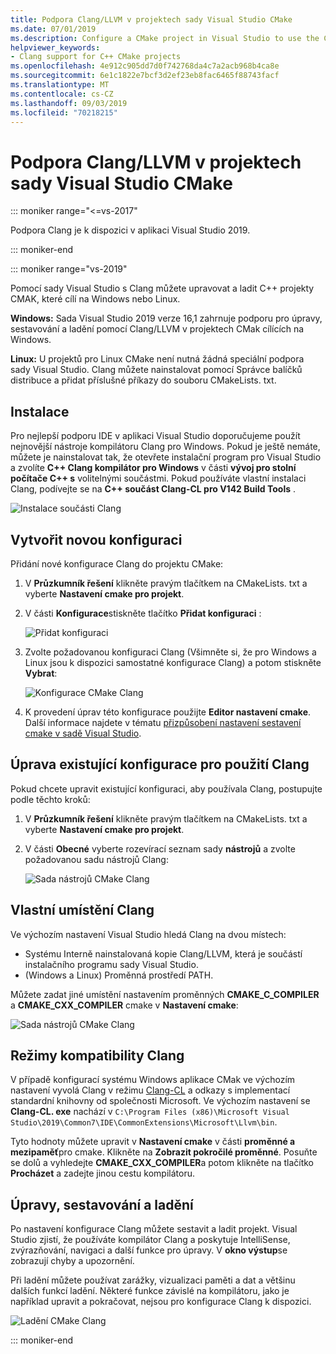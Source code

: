 ```yaml
---
title: Podpora Clang/LLVM v projektech sady Visual Studio CMake
ms.date: 07/01/2019
ms.description: Configure a CMake project in Visual Studio to use the Clang/LLVM toolchain.
helpviewer_keywords:
- Clang support for C++ CMake projects
ms.openlocfilehash: 4e912c905dd7d0f742768da4c7a2acb968b4ca8e
ms.sourcegitcommit: 6e1c1822e7bcf3d2ef23eb8fac6465f88743facf
ms.translationtype: MT
ms.contentlocale: cs-CZ
ms.lasthandoff: 09/03/2019
ms.locfileid: "70218215"
---
```

# <a name="clangllvm-support-in-visual-studio-cmake-projects"></a>Podpora Clang/LLVM v projektech sady Visual Studio CMake

::: moniker range="<=vs-2017"

Podpora Clang je k dispozici v aplikaci Visual Studio 2019.

::: moniker-end

::: moniker range="vs-2019"

Pomocí sady Visual Studio s Clang můžete upravovat a ladit C++ projekty CMAK, které cílí na Windows nebo Linux.

**Windows:** Sada Visual Studio 2019 verze 16,1 zahrnuje podporu pro úpravy, sestavování a ladění pomocí Clang/LLVM v projektech CMak cílících na Windows. 

**Linux:** U projektů pro Linux CMake není nutná žádná speciální podpora sady Visual Studio. Clang můžete nainstalovat pomocí Správce balíčků distribuce a přidat příslušné příkazy do souboru CMakeLists. txt.

## <a name="install"></a>Instalace

Pro nejlepší podporu IDE v aplikaci Visual Studio doporučujeme použít nejnovější nástroje kompilátoru Clang pro Windows. Pokud je ještě nemáte, můžete je nainstalovat tak, že otevřete instalační program pro Visual Studio a zvolíte  **C++ Clang kompilátor pro Windows** v části **vývoj pro stolní počítače C++ s** volitelnými součástmi. Pokud používáte vlastní instalaci Clang, podívejte se na  **C++ součást Clang-CL pro V142 Build Tools** .

![Instalace součásti Clang](media/clang-install-vs2019.png)

## <a name="create-a-new-configuration"></a>Vytvořit novou konfiguraci

Přidání nové konfigurace Clang do projektu CMake:

1. V **Průzkumník řešení** klikněte pravým tlačítkem na CMakeLists. txt a vyberte **Nastavení cmake pro projekt**.

1. V části **Konfigurace**stiskněte tlačítko **Přidat konfiguraci** :

   ![Přidat konfiguraci](media/cmake-add-config-icon.png)

1. Zvolte požadovanou konfiguraci Clang (Všimněte si, že pro Windows a Linux jsou k dispozici samostatné konfigurace Clang) a potom stiskněte **Vybrat**:

   ![Konfigurace CMake Clang](media/cmake-clang-configuration.png)

1. K provedení úprav této konfigurace použijte **Editor nastavení cmake**. Další informace najdete v tématu [přizpůsobení nastavení sestavení cmake v sadě Visual Studio](customize-cmake-settings.md).

## <a name="modify-an-existing-configuration-to-use-clang"></a>Úprava existující konfigurace pro použití Clang

Pokud chcete upravit existující konfiguraci, aby používala Clang, postupujte podle těchto kroků:

1. V **Průzkumník řešení** klikněte pravým tlačítkem na CMakeLists. txt a vyberte **Nastavení cmake pro projekt**.

1. V části **Obecné** vyberte rozevírací seznam sady **nástrojů** a zvolte požadovanou sadu nástrojů Clang:

   ![Sada nástrojů CMake Clang](media/cmake-clang-toolset.png)

## <a name="custom-clang-locations"></a>Vlastní umístění Clang

Ve výchozím nastavení Visual Studio hledá Clang na dvou místech:

- Systému Interně nainstalovaná kopie Clang/LLVM, která je součástí instalačního programu sady Visual Studio.
- (Windows a Linux) Proměnná prostředí PATH.

Můžete zadat jiné umístění nastavením proměnných **CMAKE_C_COMPILER** a **CMAKE_CXX_COMPILER** cmake v **Nastavení cmake**:

![Sada nástrojů CMake Clang](media/clang-location-cmake.png)

## <a name="clang-compatibility-modes"></a>Režimy kompatibility Clang

V případě konfigurací systému Windows aplikace CMak ve výchozím nastavení vyvolá Clang v režimu [Clang-CL](https://llvm.org/devmtg/2014-04/PDFs/Talks/clang-cl.pdf) a odkazy s implementací standardní knihovny od společnosti Microsoft. Ve výchozím nastavení se **Clang-CL. exe** nachází v `C:\Program Files (x86)\Microsoft Visual Studio\2019\Common7\IDE\CommonExtensions\Microsoft\Llvm\bin`.

 Tyto hodnoty můžete upravit v **Nastavení cmake** v části **proměnné a mezipaměť**pro cmake. Klikněte na **Zobrazit pokročilé proměnné**. Posuňte se dolů a vyhledejte **CMAKE_CXX_COMPILER**a potom klikněte na tlačítko **Procházet** a zadejte jinou cestu kompilátoru.

## <a name="edit-build-and-debug"></a>Úpravy, sestavování a ladění

Po nastavení konfigurace Clang můžete sestavit a ladit projekt. Visual Studio zjistí, že používáte kompilátor Clang a poskytuje IntelliSense, zvýrazňování, navigaci a další funkce pro úpravy. V **okno výstup**se zobrazují chyby a upozornění.

Při ladění můžete používat zarážky, vizualizaci paměti a dat a většinu dalších funkcí ladění. Některé funkce závislé na kompilátoru, jako je například upravit a pokračovat, nejsou pro konfigurace Clang k dispozici.

![Ladění CMake Clang](media/clang-debug-visualize.png)

::: moniker-end
